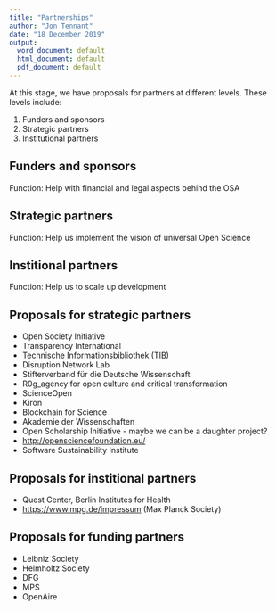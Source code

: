 ```yaml
---
title: "Partnerships"
author: "Jon Tennant"
date: "18 December 2019"
output:
  word_document: default
  html_document: default
  pdf_document: default
---
```


At this stage, we have proposals for partners at different levels. These levels include:

1. Funders and sponsors
2. Strategic partners
3. Institutional partners

## Funders and sponsors

Function: Help with financial and legal aspects behind the OSA


## Strategic partners

Function: Help us implement the vision of universal Open Science


## Institional partners

Function: Help us to scale up development


## Proposals for strategic partners

*	Open Society Initiative
*	Transparency International
*	Technische Informationsbibliothek (TIB)
*	Disruption Network Lab
*	Stifterverband für die Deutsche Wissenschaft
*	R0g_agency for open culture and critical transformation
*	ScienceOpen
*	Kiron
*	Blockchain for Science
*	Akademie der Wissenschaften
*	Open Scholarship Initiative - maybe we can be a daughter project?
* http://opensciencefoundation.eu/ 
* Software Sustainability Institute


## Proposals for institional partners
*	Quest Center, Berlin Institutes for Health
*	https://www.mpg.de/impressum (Max Planck Society)


## Proposals for funding partners
*	Leibniz Society
* Helmholtz Society
* DFG
* MPS
* OpenAire